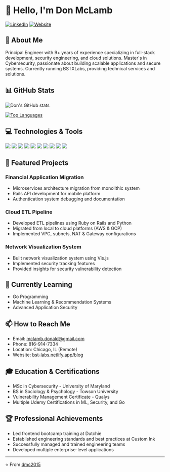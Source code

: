 # 👋 Hello, I'm Don McLamb

[![LinkedIn](https://img.shields.io/badge/LinkedIn-Connect-blue.svg?style=flat-square&logo=linkedin)](https://linkedin.com/in/mclambdon)
[![Website](https://img.shields.io/badge/Website-Visit-green.svg?style=flat-square&logo=google-chrome)](https://bst-labs.netlify.app/blog)

## 🚀 About Me
Principal Engineer with 9+ years of experience specializing in full-stack development, security engineering, and cloud solutions. Master's in Cybersecurity, passionate about building scalable applications and secure systems. Currently running BSTXLabs, providing technical services and solutions.

## 📊 GitHub Stats
![Don's GitHub stats](https://github-readme-stats.vercel.app/api?username=dmc2015&show_icons=true&theme=radical)

[![Top Languages](https://github-readme-stats.vercel.app/api/top-langs/?username=dmc2015&layout=compact&theme=radical)](https://github.com/dmc2015)

## 💻 Technologies & Tools
![](https://img.shields.io/badge/Code-Ruby-informational?style=flat&logo=ruby&logoColor=white&color=2bbc8a)
![](https://img.shields.io/badge/Code-Python-informational?style=flat&logo=python&logoColor=white&color=2bbc8a)
![](https://img.shields.io/badge/Code-JavaScript-informational?style=flat&logo=javascript&logoColor=white&color=2bbc8a)
![](https://img.shields.io/badge/Code-TypeScript-informational?style=flat&logo=typescript&logoColor=white&color=2bbc8a)
![](https://img.shields.io/badge/Framework-Rails-informational?style=flat&logo=ruby-on-rails&logoColor=white&color=2bbc8a)
![](https://img.shields.io/badge/Framework-React-informational?style=flat&logo=react&logoColor=white&color=2bbc8a)
![](https://img.shields.io/badge/Framework-Next.js-informational?style=flat&logo=next.js&logoColor=white&color=2bbc8a)
![](https://img.shields.io/badge/Cloud-AWS-informational?style=flat&logo=amazon-aws&logoColor=white&color=2bbc8a)
![](https://img.shields.io/badge/Cloud-GCP-informational?style=flat&logo=google-cloud&logoColor=white&color=2bbc8a)
![](https://img.shields.io/badge/Tools-Docker-informational?style=flat&logo=docker&logoColor=white&color=2bbc8a)

## 🎯 Featured Projects
### Financial Application Migration
- Microservices architecture migration from monolithic system
- Rails API development for mobile platform
- Authentication system debugging and documentation

### Cloud ETL Pipeline
- Developed ETL pipelines using Ruby on Rails and Python
- Migrated from local to cloud platforms (AWS & GCP)
- Implemented VPC, subnets, NAT & Gateway configurations

### Network Visualization System
- Built network visualization system using Vis.js
- Implemented security tracking features
- Provided insights for security vulnerability detection

## 🌱 Currently Learning
- Go Programming
- Machine Learning & Recommendation Systems
- Advanced Application Security

## 📫 How to Reach Me
- Email: mclamb.donald@gmail.com
- Phone: 816-914-7334
- Location: Chicago, IL (Remote)
- Website: [bst-labs.netlify.app/blog](https://bst-labs.netlify.app/blog)

## 🎓 Education & Certifications
- MSc in Cybersecurity - University of Maryland
- BS in Sociology & Psychology - Towson University
- Vulnerability Management Certificate - Qualys
- Multiple Udemy Certifications in ML, Security, and Go

## 🏆 Professional Achievements
- Led frontend bootcamp training at Dutchie
- Established engineering standards and best practices at Custom Ink
- Successfully managed and trained engineering teams
- Developed multiple enterprise-level applications

---
⭐️ From [dmc2015](https://github.com/dmc2015)
